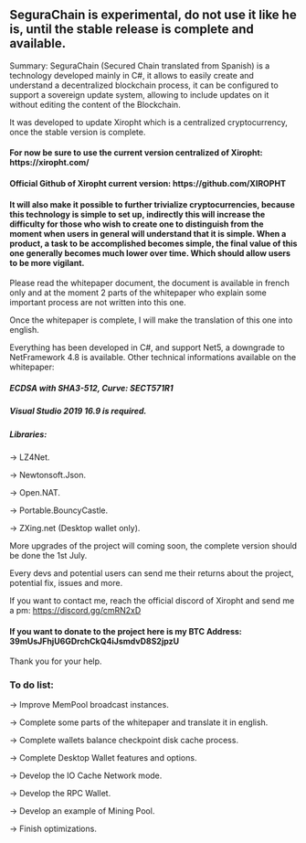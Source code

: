 <h2>SeguraChain is experimental, do not use it like he is, until the stable release is complete and available.</h2>

Summary: SeguraChain (Secured Chain translated from Spanish) is a technology developed mainly in C#,
it allows to easily create and understand a decentralized blockchain process, it can be configured to support a sovereign update system,
allowing to include updates on it without editing the content of the Blockchain. 

It was developed to update Xiropht which is a centralized cryptocurrency, once the stable version is complete.

<h4>For now be sure to use the current version centralized of Xiropht: https://xiropht.com/</h4>
<h4>Official Github of Xiropht current version: https://github.com/XIROPHT</h4>

<h4>It will also make it possible to further trivialize cryptocurrencies, because this technology is simple to set up,
indirectly this will increase the difficulty for those who wish to create one to distinguish
from the moment when users in general will understand that it is simple.
When a product, a task to be accomplished becomes simple, the final value of this one generally becomes much lower over time.
Which should allow users to be more vigilant.</h4>

Please read the whitepaper document, the document is available in french only and at the moment 2 parts of the whitepaper
who explain some important process are not written into this one.

Once the whitepaper is complete, I will make the translation of this one into english.

Everything has been developed in C#, and support Net5, a downgrade to NetFramework 4.8 is available.
Other technical informations available on the whitepaper:
<h5>ECDSA with SHA3-512, Curve: SECT571R1</h5>

<h5>Visual Studio 2019 16.9 is required.</h5>

<h5>Libraries:</h5>

-> LZ4Net.

-> Newtonsoft.Json.

-> Open.NAT.

-> Portable.BouncyCastle.

-> ZXing.net (Desktop wallet only).

More upgrades of the project will coming soon, the complete version should be done the 1st July.

Every devs and potential users can send me their returns about the project, potential fix, issues and more.

If you want to contact me, reach the official discord of Xiropht and send me a pm: https://discord.gg/cmRN2xD

<h4>If you want to donate to the project here is my BTC Address: 39mUsJFhjU6GDrchCkQ4iJsmdvD8S2jpzU</h4>
Thank you for your help. 

<h3>To do list:</h3>

-> Improve MemPool broadcast instances.

-> Complete some parts of the whitepaper and translate it in english.

-> Complete wallets balance checkpoint disk cache process.

-> Complete Desktop Wallet features and options.

-> Develop the IO Cache Network mode.

-> Develop the RPC Wallet.

-> Develop an example of Mining Pool.

-> Finish optimizations.
